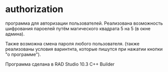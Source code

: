 # authorization

программа для авторизации пользователей. Реализована возможность шифрования пароелей путём магического квадрата 5 на 5 (в окне админа).

Также возможна смена пароля любого пользователя. (также реализованы условия варинтнта, которые пишутся при нажатии кнопки "о программе").

Программа сделана в RAD Studio 10.3 C++ Builder
